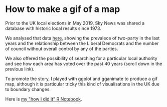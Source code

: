 # How to make a gif of a map

Prior to the UK local elections in May 2019, Sky News was shared a database with historic local results since 1973. 

We analysed that data [here](https://news.sky.com/story/local-elections-see-how-your-area-has-voted-over-the-past-40-years-11707933), showing the prevalece of two-party in the last years and the relationship between the Liberal Democrats and the number of council without overall control by any of the parties.

We also offered the possibility of searching for a particular local authority and see how each area has voted over the past 40 years (scroll down in the previous link).

To promote the story, I played with ggplot and gganimate to produce a gif map, although it is particular tricky this kind of visualisations in the UK due to boundary changes. 

Here is [my "how I did it" R Notebook](http://rpubs.com/Carmen_Aguilar/gif_map_localelections).
